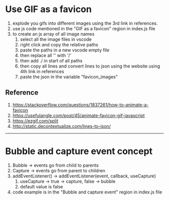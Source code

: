 # Use GIF as a favicon
1. explode you gifs into different images using the 3rd link in references.
2. use js code mentioned in the "GIF as a favicon" region in index.js file
3. to create an js array of all image names
    1. select all the image files in vscode
    2. right click and copy the relative paths
    3. paste the paths in a new vscode empty file
    4. then replace all '\' with '/'
    5. then add ./ in start of all paths
    6. then copy all lines and convert lines to json using the website using 4th link in references
    7. paste the json in the variable "favicon_images"

## Reference
1. https://stackoverflow.com/questions/1837261/how-to-animate-a-favicon
2. https://usefulangle.com/post/45/animate-favicon-gif-javascript
3. https://ezgif.com/split
4. http://static.decontextualize.com/lines-to-json/

-----------------------------------------------------------------------------------------------------------------------

# Bubble and capture event concept
1. Bubble -> events go from child to parents
2. Capture -> events go from parent to children
3. addEventListener() -> addEventListener(event, callback, useCapture)
    1. useCapture -> true -> capture, false -> bubble
    2. default value is false
4. code example is in the "Bubble and capture event" region in index.js file
